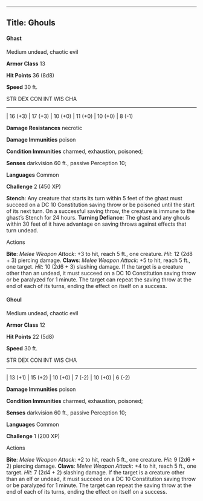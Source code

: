 -------------------------
Title: Ghouls
-------------------------


#### Ghast

Medium undead, chaotic evil

**Armor Class** 13

**Hit Points** 36 (8d8)

**Speed** 30 ft.

  STR         DEX         CON         INT         WIS         CHA
  --------- --------- --------- --------- --------- --------
  | 16 (+3)   | 17 (+3)   | 10 (+0)   | 11 (+0)   | 10 (+0)   | 8 (-1)

**Damage Resistances** necrotic

**Damage Immunities** poison

**Condition Immunities** charmed, exhaustion, poisoned;

**Senses** darkvision 60 ft., passive Perception 10;

**Languages** Common

**Challenge** 2 (450 XP)


**Stench**: Any creature that starts its turn within 5 feet of the
    ghast must succeed on a DC 10 Constitution saving throw or be
    poisoned until the start of its next turn. On a successful saving
    throw, the creature is immune to the ghast’s Stench for 24 hours.
**Turning Defiance**: The ghast and any ghouls within 30 feet of it
    have advantage on saving throws against effects that turn undead.


Actions

**Bite**: *Melee Weapon Attack*: +3 to hit, reach 5 ft.,
    one creature. *Hit*: 12 (2d8 + 3) piercing damage.
**Claws**: *Melee Weapon Attack*: +5 to hit, reach 5 ft.,
    one target. *Hit*: 10 (2d6 + 3) slashing damage. If the target is a
    creature other than an undead, it must succeed on a DC 10
    Constitution saving throw or be paralyzed for 1 minute. The target
    can repeat the saving throw at the end of each of its turns, ending
    the effect on itself on a success.

#### Ghoul

Medium undead, chaotic evil

**Armor Class** 12

**Hit Points** 22 (5d8)

**Speed** 30 ft.

  STR       DEX       CON       INT      WIS       CHA
  --------- --------- --------- -------- --------- --------
  | 13 (+1)   | 15 (+2)   | 10 (+0)   | 7 (-2)   | 10 (+0)   | 6 (-2)

**Damage Immunities** poison

**Condition Immunities** charmed, exhaustion, poisoned;

**Senses** darkvision 60 ft., passive Perception 10;

**Languages** Common

**Challenge** 1 (200 XP)


Actions

**Bite**: *Melee Weapon Attack*: +2 to hit, reach 5 ft.,
    one creature. *Hit*: 9 (2d6 + 2) piercing damage.
**Claws**: *Melee Weapon Attack*: +4 to hit, reach 5 ft.,
    one target. *Hit*: 7 (2d4 + 2) slashing damage. If the target is a
    creature other than an elf or undead, it must succeed on a DC 10
    Constitution saving throw or be paralyzed for 1 minute. The target
    can repeat the saving throw at the end of each of its turns, ending
    the effect on itself on a success.


